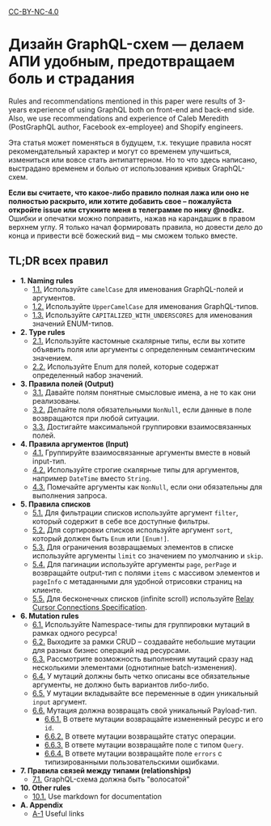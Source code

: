 [CC-BY-NC-4.0](https://creativecommons.org/licenses/by-nc/4.0/)

# Дизайн GraphQL-схем — делаем АПИ удобным, предотвращаем боль и страдания

Rules and recommendations mentioned in this paper were results of 3-years experience of using GraphQL both on front-end and back-end side. Also, we use recommendations and experience of Caleb Meredith (PostGraphQL author, Facebook ex-employee) and Shopify engineers.

Эта статья может поменяться в будущем, т.к. текущие правила носят рекомендательный характер и могут со временем улучшиться, измениться или вовсе стать антипаттерном. Но то что здесь написано, выстрадано временем и болью от использования кривых GraphQL-схем.

**Если вы считаете, что какое-либо правило полная лажа или оно не полностью раскрыто, или хотите добавить свое – пожалуйста откройте issue или стукните меня в телеграмме по нику @nodkz.** Ошибки и опечатки можно поправить, нажав на карандашик в правом верхнем углу. Я только начал формировать правила, но довести дело до конца и привести всё божеский вид – мы сможем только вместе.

## TL;DR всех правил

- **1. Naming rules** 
  - [1.1.](./01-naming/1.1-fields-args.md) Используйте `camelCase` для именования GraphQL-полей и аргументов.
  - [1.2.](./01-naming/1.2-types.md) Используйте `UpperCamelCase` для именования GraphQL-типов.
  - [1.3.](./01-naming/1.3-enum.md) Используйте `CAPITALIZED_WITH_UNDERSCORES` для именования значений ENUM-типов.
- **2. Type rules** 
  - [2.1.](./02-types/2.1-custom-scalars.md) Используйте кастомные скалярные типы, если вы хотите объявить поля или аргументы с определенным семантическим значением.
  - [2.2.](./02-types/2.2-enumerable.md) Используйте Enum для полей, которые содержат определенный набор значений.
- **3. Правила полей (Output)** 
  - [3.1.](./03-fields-output/3.1-semantic-names.md) Давайте полям понятные смысловые имена, а не то как они реализованы.
  - [3.2.](./03-fields-output/3.2-non-null-output.md) Делайте поля обязательными `NonNull`, если данные в поле возвращаются при любой ситуации.
  - [3.3.](./03-fields-output/3.3-grouping.md) Достигайте максимальной группировки взаимосвязанных полей.
- **4. Правила аргументов (Input)** 
  - [4.1.](./04-fields-input/4.1-grouping-input.md) Группируйте взаимосвязанные аргументы вместе в новый input-тип.
  - [4.2.](./04-fields-input/4.2-custom-scalar-for-input.md) Используйте строгие скалярные типы для аргументов, например `DateTime` вместо `String`.
  - [4.3.](./04-fields-input/4.3-non-null-input.md) Помечайте аргументы как `NonNull`, если они обязательны для выполнения запроса.
- **5. Правила списков** 
  - [5.1.](./05-list/5.1-filter.md) Для фильтрации списков используйте аргумент `filter`, который содержит в себе все доступные фильтры.
  - [5.2.](./05-list/5.2-sort.md) Для сортировки списков используйте аргумент `sort`, который должен быть `Enum` или `[Enum!]`.
  - [5.3.](./05-list/5.3-limit-skip.md) Для ограничения возвращаемых элементов в списке используйте аргументы `limit` со значением по умолчанию и `skip`.
  - [5.4.](./05-list/5.4-pagination.md) Для пагинации используйте аргументы `page`, `perPage` и возвращайте output-тип с полями `items` с массивом элементов и `pageInfo` с метаданными для удобной отрисовки страниц на клиенте.
  - [5.5.](./05-list/5.5-cursor-connection.md) Для бесконечных списков (infinite scroll) используйте [Relay Cursor Connections Specification](https://facebook.github.io/relay/graphql/connections.htm).
- **6. Mutation rules** 
  - [6.1.](./06-mutations/6.1-mutation-namespaces.md) Используйте Namespace-типы для группировки мутаций в рамках одного ресурса!
  - [6.2.](./06-mutations/6.2-business-operations.md) Выходите за рамки CRUD – cоздавайте небольшие мутации для разных бизнес операций над ресурсами.
  - [6.3.](./06-mutations/6.3-batch-changes.md) Рассмотрите возможность выполнения мутаций сразу над несколькими элементами (однотипные batch-изменения).
  - [6.4.](./06-mutations/6.4-required-args.md) У мутаций должны быть четко описаны все обязательные аргументы, не должно быть вариантов либо-либо.
  - [6.5.](./06-mutations/6.5-input-arg.md) У мутации вкладывайте все переменные в один уникальный `input` аргумент.
  - [6.6.](./06-mutations/6.6-payload.md) Мутация должна возвращать свой уникальный Payload-тип. 
    - [6.6.1.](./06-mutations/6.6.1-payload-record.md) В ответе мутации возвращайте измененный ресурс и его `id`.
    - [6.6.2.](./06-mutations/6.6.2-payload-status.md) В ответе мутации возвращайте статус операции.
    - [6.6.3.](./06-mutations/6.6.3-payload-query.md) В ответе мутации возвращайте поле с типом `Query`.
    - [6.6.4.](./06-mutations/6.6.4-payload-errors.md) В ответе мутации возвращайте поле `errors` с типизированными пользовательскими ошибками.
- **7. Правила связей между типами (relationships)** 
  - [7.1.](./07-relations/7.1-hairy-graphql.md) GraphQL-схема должна быть "волосатой"
- **10. Other rules** 
  - [10.1.](./10-misc/10.1-docs-markdown.md) Use markdown for documentation
- **A. Appendix** 
  - [A-1](./a-appendix/#A-1) Useful links